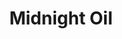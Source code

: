 ---
title: "Midnight Oil"
summary: "Rock band formed in Sydney, Australia, in 1972. The Midnight Oil lineup remained quite stable over the band's long career: Peter Garrett as lead singer , Jim Moginie on guitar and keyboards, Martin Rotsey on guitar, and Rob Hirst on drums. Andrew \"Bear\" James, the first bass player, left in 1979, replaced by Peter Gifford, who left in 1987 to be replaced by New Zealander Bones Hillman , ex-, who remained with the group until its dissolution in 2002. was the band's manager and effective sixth member throughout. Hillman succumbed to cancer in November 2020."
image: "midnight-oil.jpg"
apple_music_artist_url: "https://music.apple.com/gb/artist/midnight-oil/18747421"
wikipedia_url: "none"
---